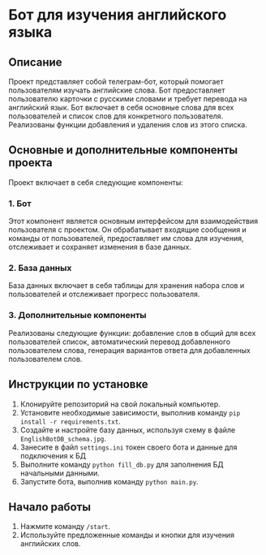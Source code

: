 # Бот для изучения английского языка
## Описание
Проект представляет собой телеграм-бот, который помогает пользователям изучать английские слова. Бот предоставляет пользователю карточки с русскими словами и требует перевода на английский язык. Бот включает в себя основные слова для всех пользователей и список слов для конкретного пользователя. Реализованы функции добавления и удаления слов из этого списка.

## Основные и дополнительные компоненты проекта
Проект включает в себя следующие компоненты:

### 1. Бот
Этот компонент является основным интерфейсом для взаимодействия пользователя с проектом. Он обрабатывает входящие сообщения и команды от пользователей, предоставляет им слова для изучения, отслеживает и сохраняет изменения в базе данных.

### 2. База данных
База данных включает в себя таблицы для хранения набора слов и пользователей и отслеживает прогресс пользователя.

### 3. Дополнительные компоненты
Реализованы следующие функции: добавление слов в общий для всех пользователей список, автоматический перевод добавленного пользователем слова, генерация вариантов ответа для добавленных пользователем слов.  

## Инструкции по установке
1. Клонируйте репозиторий на свой локальный компьютер.
2. Установите необходимые зависимости, выполнив команду `pip install -r requirements.txt`.
3. Создайте и настройте базу данных, используя схему в файле `EnglishBotDB_schema.jpg`.
4. Занесите в файл `settings.ini` токен своего бота и данные для подключения к БД
5. Выполните команду `python fill_db.py` для заполнения БД начальными данными.
6. Запустите бота, выполнив команду `python main.py`.

## Начало работы
1. Нажмите команду `/start`.
2. Используйте предложенные команды и кнопки для изучения английских слов.


